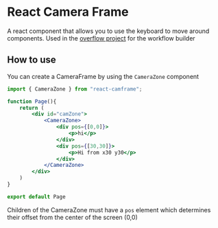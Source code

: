 # React Camera Frame
A react component that allows you to use the keyboard to move around components.
Used in the [overflow project](https://github.com/29cmb/Github-Workflow-Builder) for the workflow builder

## How to use
You can create a CameraFrame by using the `CameraZone` component

```jsx
import { CameraZone } from "react-camframe";

function Page(){
    return (
        <div id="camZone">
            <CameraZone>
                <div pos={[0,0]}>
                    <p>hi</p>
                </div>
                <div pos={[30,30]}>
                    <p>Hi from x30 y30</p>
                </div>
            </CameraZone>
        </div>
    )
}

export default Page
```

Children of the CameraZone must have a `pos` element which determines their offset from the center of the screen (0,0)

